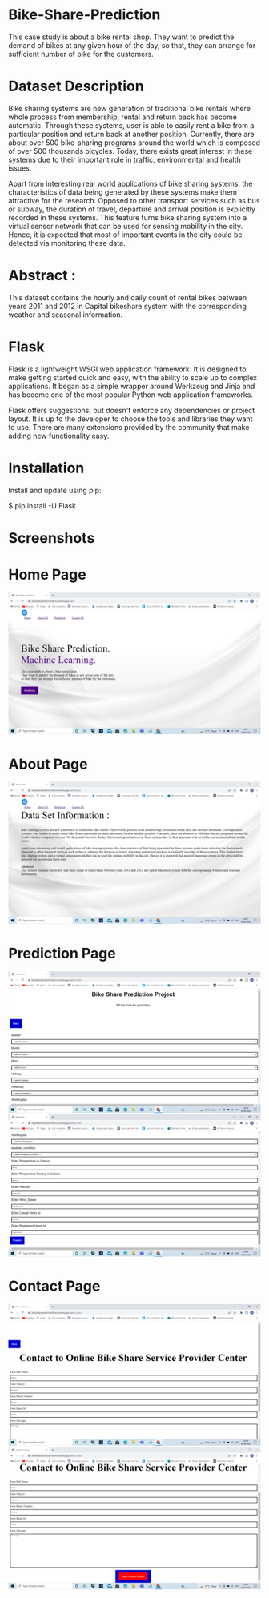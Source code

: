 # Bike-Share-Prediction
This case study is about a bike rental shop. They want to predict the demand of bikes at any given hour of the day, so that, they can arrange for sufficient number of bike for the customers.

# Dataset Description
Bike sharing systems are new generation of traditional bike rentals where whole process from membership, rental and return back has become automatic. Through these systems, user is able to easily rent a bike from a particular position and return back at another position. Currently, there are about over 500 bike-sharing programs around the world which is composed of over 500 thousands bicycles. Today, there exists great interest in these systems due to their important role in traffic, environmental and health issues.

Apart from interesting real world applications of bike sharing systems, the characteristics of data being generated by these systems make them attractive for the research. Opposed to other transport services such as bus or subway, the duration of travel, departure and arrival position is explicitly recorded in these systems. This feature turns bike sharing system into a virtual sensor network that can be used for sensing mobility in the city. Hence, it is expected that most of important events in the city could be detected via monitoring these data.

# Abstract :

This dataset contains the hourly and daily count of rental bikes between years 2011 and 2012 in Capital bikeshare system with the corresponding weather and seasonal information.

# Flask

Flask is a lightweight WSGI web application framework. It is designed to make getting started quick and easy, with the ability to scale up to complex applications. It began as a simple wrapper around Werkzeug and Jinja and has become one of the most popular Python web application frameworks.

Flask offers suggestions, but doesn't enforce any dependencies or project layout. It is up to the developer to choose the tools and libraries they want to use. There are many extensions provided by the community that make adding new functionality easy.

# Installation

Install and update using pip:

$ pip install -U Flask


# Screenshots

# Home Page
<img src ="https://raw.githubusercontent.com/Dhavaltharkar/bike-share-prediction/main/markdown/home.png">

# About Page
<img src ="https://raw.githubusercontent.com/Dhavaltharkar/bike-share-prediction/main/markdown/about.png">

# Prediction Page
<img src ="https://raw.githubusercontent.com/Dhavaltharkar/bike-share-prediction/main/markdown/prediction1.png">
<img src ="https://raw.githubusercontent.com/Dhavaltharkar/bike-share-prediction/main/markdown/prediction2.png">

# Contact Page
<img src ="https://raw.githubusercontent.com/Dhavaltharkar/bike-share-prediction/main/markdown/contact.png">
<img src ="https://raw.githubusercontent.com/Dhavaltharkar/bike-share-prediction/main/markdown/contact2.png">
